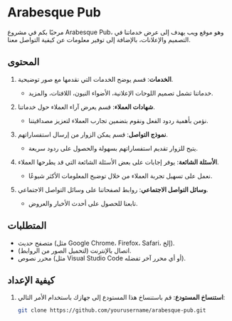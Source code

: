 # Arabesque Pub

مرحبًا بكم في مشروع Arabesque Pub، وهو موقع ويب يهدف إلى عرض خدماتنا في التصميم والإعلانات، بالإضافة إلى توفير معلومات عن كيفية التواصل معنا.

## المحتوى

1. **الخدمات**: قسم يوضح الخدمات التي نقدمها مع صور توضيحية.
   - خدماتنا تشمل تصميم اللوحات الإعلانية، الأضواء النيون، اللافتات، والمزيد.
   
2. **شهادات العملاء**: قسم يعرض آراء العملاء حول خدماتنا.
   - نؤمن بأهمية ردود الفعل ونقوم بتضمين تجارب العملاء لتعزيز مصداقيتنا.

3. **نموذج التواصل**: قسم يمكن الزوار من إرسال استفساراتهم.
   - يتيح للزوار تقديم استفساراتهم بسهولة والحصول على ردود سريعة.

4. **الأسئلة الشائعة**: يوفر إجابات على بعض الأسئلة الشائعة التي قد يطرحها العملاء.
   - نعمل على تسهيل تجربة العملاء من خلال توضيح المعلومات الأكثر شيوعًا.

5. **وسائل التواصل الاجتماعي**: روابط لصفحاتنا على وسائل التواصل الاجتماعي.
   - تابعنا للحصول على أحدث الأخبار والعروض.

## المتطلبات

- متصفح حديث (مثل Google Chrome، Firefox، Safari، إلخ).
- اتصال بالإنترنت (لتحميل الصور من الروابط).
- محرر نصوص (مثل Visual Studio Code أو أي محرر آخر تفضله).

## كيفية الإعداد

1. **استنساخ المستودع**:
   قم باستنساخ هذا المستودع إلى جهازك باستخدام الأمر التالي:
   ```bash
   git clone https://github.com/yourusername/arabesque-pub.git
